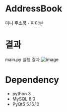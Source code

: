 # AddressBook
미니 주소북 - 파이썬

# 결과
main.py 실행 결과
![image](https://github.com/user-attachments/assets/0643935f-132e-443c-b48c-d910fde0d8a4)

# Dependency
- python 3
- MySQL 8.0
- PyQt5 5.15.10

